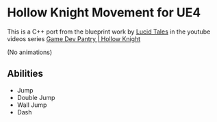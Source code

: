 # Hollow Knight Movement for UE4

This is a C++ port from the blueprint work by [Lucid Tales](https://twitter.com/cooplucidtales) in the youtube videos series [Game Dev Pantry | Hollow Knight](https://www.youtube.com/watch?v=uEd-USZfJxU)

(No animations)
## Abilities
* Jump
* Double Jump
* Wall Jump
* Dash